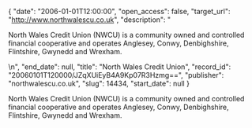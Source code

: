{
  "date": "2006-01-01T12:00:00", 
  "open_access": false, 
  "target_url": "http://www.northwalescu.co.uk", 
  "description": "<p>North Wales Credit Union (NWCU) is a community owned and controlled financial cooperative and operates Anglesey, Conwy, Denbighshire, Flintshire, Gwynedd and Wrexham.</p>\n", 
  "end_date": null, 
  "title": "North Wales Credit Union", 
  "record_id": "20060101T120000/JZqXUiEyB4A9Kp07R3Hzmg==", 
  "publisher": "northwalescu.co.uk", 
  "slug": 14434, 
  "start_date": null
}

<p>North Wales Credit Union (NWCU) is a community owned and controlled financial cooperative and operates Anglesey, Conwy, Denbighshire, Flintshire, Gwynedd and Wrexham.</p>
